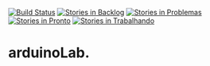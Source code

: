 [![Build Status](https://travis-ci.org/gmfc/arduinoLab.svg?branch=master)](https://travis-ci.org/gmfc/arduinoLab)
[![Stories in Backlog](https://badge.waffle.io/gmfc/arduinoLab.svg?label=Backlog&title=Backlog)](http://waffle.io/gmfc/arduinoLab)
[![Stories in Problemas](https://badge.waffle.io/gmfc/arduinoLab.svg?label=problemas&title=Problemas)](http://waffle.io/gmfc/arduinoLab)
[![Stories in Pronto](https://badge.waffle.io/gmfc/arduinoLab.svg?label=Pronto&title=Pronto)](http://waffle.io/gmfc/arduinoLab)
[![Stories in Trabalhando](https://badge.waffle.io/gmfc/arduinoLab.svg?label=Trabalhando&title=Trabalhando)](http://waffle.io/gmfc/arduinoLab)

# arduinoLab.
